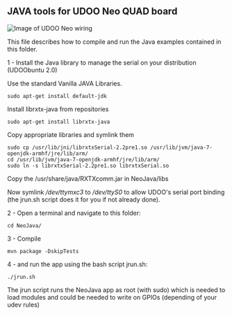 JAVA tools for UDOO Neo QUAD board
-----------------

![Image of UDOO Neo wiring](http://static.b1project.com/images/NeoJava_UDOO_Neo_wiring.jpg)

This file describes how to compile and run the Java examples contained in this folder.

1 - Install the Java library to manage the serial on your distribution (UDOObuntu 2.0)

Use the standard Vanilla JAVA Libraries.

    sudo apt-get install default-jdk

Install librxtx-java from repositories

    sudo apt-get install librxtx-java

Copy appropriate libraries and symlink them

    sudo cp /usr/lib/jni/librxtxSerial-2.2pre1.so /usr/lib/jvm/java-7-openjdk-armhf/jre/lib/arm/ 
    cd /usr/lib/jvm/java-7-openjdk-armhf/jre/lib/arm/
    sudo ln -s librxtxSerial-2.2pre1.so librxtxSerial.so

Copy the /usr/share/java/RXTXcomm.jar in NeoJava/libs 

Now symlink _/dev/ttymxc3_ to _/dev/ttyS0_ to allow UDOO's serial port binding (the jrun.sh script does it for you if not already done).

2 - Open a terminal and navigate to this folder:

    cd NeoJava/

3 - Compile 

	mvn package -DskipTests

4 - and run the app using the bash script jrun.sh:

    ./jrun.sh

The jrun script runs the NeoJava app as root (with sudo) which is needed to load modules and could be needed to write on GPIOs (depending of your udev rules)
